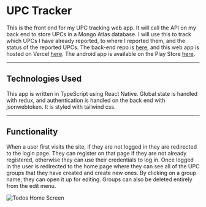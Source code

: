 # UPC Tracker

This is the front end for my UPC tracking web app. It will call the API on my back end to store UPCs in a Mongo Atlas database. I will use this to track which UPCs I have already reported, to where I reported them, and the status of the reported UPCs. The back-end repo is [here](https://github.com/JonathanDPotter/upc-tracker), and this web app is hosted on Vercel [here](https://upc-tracker-efxn5f8q7-jonathandpotter.vercel.app/). The android app is available on the Play Store [here](https://play.google.com/store/apps/details?id=com.jonathandpotter.upctracker).

---

## Technologies Used

This app is written in TypeScript using React Native. Global state is handled with redux, and authentication is handled on the back end with jsonwebtoken. It is styled with tailwind css.

---

## Functionality

When a user first visits the site, if they are not logged in they are redirected to the login page. They can register on that page if they are not already registered, otherwise they can use their credentials to log in. Once logged in the user is redirected to the home page where they can see all of the UPC groups that they have created and create new ones. By clicking on a group name, they can open it up for editing. Groups can also be deleted entirely from the edit menu.


![Todos Home Screen](https://res.cloudinary.com/skarsnik/image/upload/v1706354811/todos_b8rn0n.png)
